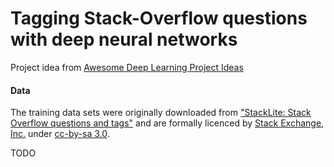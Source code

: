 # Tagging Stack-Overflow questions with deep neural networks
Project idea from [Awesome Deep Learning Project Ideas](https://github.com/NirantK/awesome-project-ideas)

#### Data
The training data sets were originally downloaded from ["StackLite: Stack Overflow questions and tags"](https://www.kaggle.com/stackoverflow/stacklite)
and are formally licenced by [Stack Exchange, Inc.](https://archive.org/details/stackexchange) under [cc-by-sa 3.0](http://creativecommons.org/licenses/by-sa/3.0/).

TODO